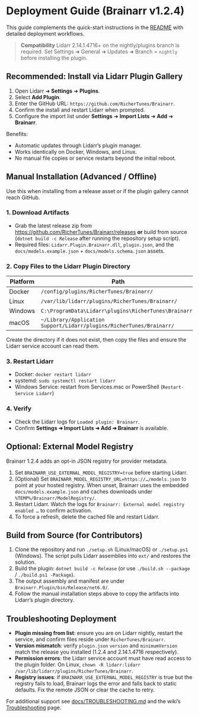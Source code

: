 # Deployment Guide (Brainarr v1.2.4)

This guide complements the quick-start instructions in the [README](../README.md) with detailed deployment workflows.

> **Compatibility**
> Lidarr 2.14.1.4716+ on the nightly/plugins branch is required. Set Settings ➜ General ➜ Updates ➜ Branch = `nightly` before installing the plugin.

## Recommended: Install via Lidarr Plugin Gallery

1. Open Lidarr ➜ **Settings** ➜ **Plugins**.
2. Select **Add Plugin**.
3. Enter the GitHub URL: `https://github.com/RicherTunes/Brainarr`.
4. Confirm the install and restart Lidarr when prompted.
5. Configure the import list under **Settings** ➜ **Import Lists** ➜ **Add** ➜ **Brainarr**.

Benefits:

- Automatic updates through Lidarr’s plugin manager.
- Works identically on Docker, Windows, and Linux.
- No manual file copies or service restarts beyond the initial reboot.

## Manual Installation (Advanced / Offline)

Use this when installing from a release asset or if the plugin gallery cannot reach GitHub.

### 1. Download Artifacts

- Grab the latest release zip from <https://github.com/RicherTunes/Brainarr/releases> **or** build from source (`dotnet build -c Release` after running the repository setup script).
- Required files: `Lidarr.Plugin.Brainarr.dll`, `plugin.json`, and the `docs/models.example.json` + `docs/models.schema.json` assets.

### 2. Copy Files to the Lidarr Plugin Directory

| Platform | Path |
|----------|------|
| Docker   | `/config/plugins/RicherTunes/Brainarr/` |
| Linux    | `/var/lib/lidarr/plugins/RicherTunes/Brainarr/` |
| Windows  | `C:\ProgramData\Lidarr\plugins\RicherTunes\Brainarr\` |
| macOS    | `~/Library/Application Support/Lidarr/plugins/RicherTunes/Brainarr/` |

Create the directory if it does not exist, then copy the files and ensure the Lidarr service account can read them.

### 3. Restart Lidarr

- Docker: `docker restart lidarr`
- systemd: `sudo systemctl restart lidarr`
- Windows Service: restart from Services.msc or PowerShell (`Restart-Service Lidarr`)

### 4. Verify

- Check the Lidarr logs for `Loaded plugin: Brainarr`.
- Confirm **Settings ➜ Import Lists ➜ Add ➜ Brainarr** is available.

## Optional: External Model Registry

Brainarr 1.2.4 adds an opt-in JSON registry for provider metadata.

1. Set `BRAINARR_USE_EXTERNAL_MODEL_REGISTRY=true` before starting Lidarr.
2. (Optional) Set `BRAINARR_MODEL_REGISTRY_URL=https://…/models.json` to point at your hosted registry. When unset, Brainarr uses the embedded `docs/models.example.json` and caches downloads under `%TEMP%/Brainarr/ModelRegistry/`.
3. Restart Lidarr. Watch the logs for `Brainarr: External model registry enabled …` to confirm activation.
4. To force a refresh, delete the cached file and restart Lidarr.

## Build from Source (for Contributors)

1. Clone the repository and run `./setup.sh` (Linux/macOS) or `./setup.ps1` (Windows). The script pulls Lidarr assemblies into `ext/` and restores the solution.
2. Build the plugin: `dotnet build -c Release` (or use `./build.sh --package` / `./build.ps1 -Package`).
3. The output assembly and manifest are under `Brainarr.Plugin/bin/Release/net6.0/`.
4. Follow the manual installation steps above to copy the artifacts into Lidarr’s plugin directory.

## Troubleshooting Deployment

- **Plugin missing from list**: ensure you are on Lidarr nightly, restart the service, and confirm files reside under `RicherTunes/Brainarr`.
- **Version mismatch**: verify `plugin.json` `version` and `minimumVersion` match the release you installed (1.2.4 and 2.14.1.4716 respectively).
- **Permission errors**: the Lidarr service account must have read access to the plugin folder. On Linux, `chown -R lidarr:lidarr /var/lib/lidarr/plugins/RicherTunes/Brainarr`.
- **Registry issues**: if `BRAINARR_USE_EXTERNAL_MODEL_REGISTRY` is true but the registry fails to load, Brainarr logs the error and falls back to static defaults. Fix the remote JSON or clear the cache to retry.

For additional support see [docs/TROUBLESHOOTING.md](TROUBLESHOOTING.md) and the wiki’s [Troubleshooting](../wiki-content/Troubleshooting.md) page.

